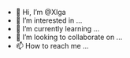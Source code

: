 - 👋 Hi, I’m @Xlga
- 👀 I’m interested in ...
- 🌱 I’m currently learning ...
- 💞️ I’m looking to collaborate on ...
- 📫 How to reach me ...

<!---
Xlga/Xlga is a ✨ special ✨ repository because its `README.md` (this file) appears on your GitHub profile.
You can click the Preview link to take a look at your changes.
--->
